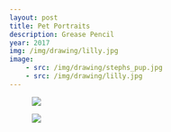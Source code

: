 ```yaml
---
layout: post
title: Pet Portraits
description: Grease Pencil
year: 2017
img: /img/drawing/lilly.jpg
image:
    - src: /img/drawing/stephs_pup.jpg
    - src: /img/drawing/lilly.jpg
---
```


<figure>
  <img
    class="post-image" src="{{ page.image[0].src }}">
</figure>

<figure>
  <img
    class="post-image" src="{{ page.image[1].src }}">
</figure>

